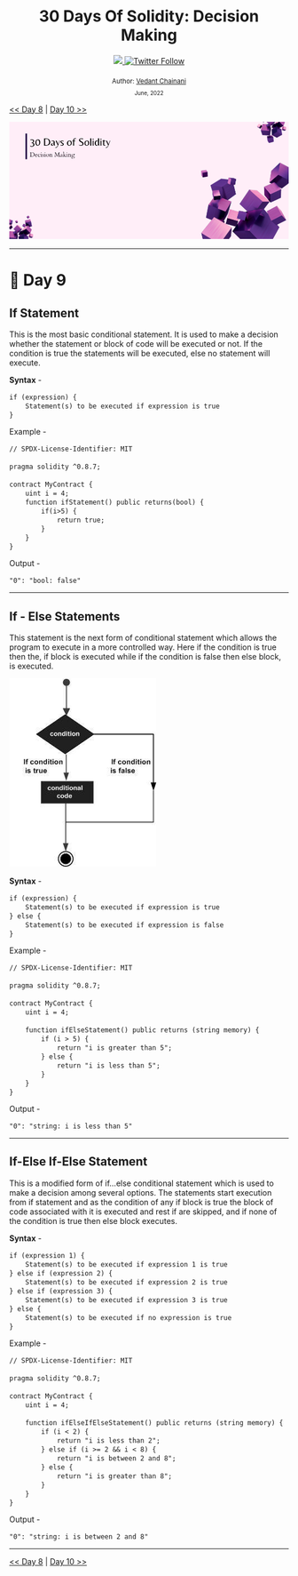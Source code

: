 <div align="center">
  <h1> 30 Days Of Solidity: Decision Making</h1>
  <a class="header-badge" target="_blank" href="https://dev.to/envoy_">
  <img src="https://img.shields.io/badge/dev.to-0A0A0A?style=for-the-badge&logo=devdotto&logoColor=white">
  </a>
  <a class="header-badge" target="_blank" href="https://twitter.com/Envoy_1084">
  <img alt="Twitter Follow" src="https://img.shields.io/twitter/follow/Envoy_1084?style=social">
  </a>

<sub>Author:
<a href="https://dev.to/envoy_" target="_blank">Vedant Chainani</a><br>
<small> June, 2022</small>
</sub>

</div>

[<< Day 8](../Day%2008%20-%20Loops/readme.md) | [Day 10 >>](../Day%2010%20-%20Arrays/readme.md)

![Day 9](./cover.png)

---

# 📔 Day 9

## If Statement

This is the most basic conditional statement. It is used to make a decision whether the statement or block of code will be executed or not. If the condition is true the statements will be executed, else no statement will execute.

**Syntax** -

```solidity
if (expression) {
    Statement(s) to be executed if expression is true
}
```

Example -

```solidity
// SPDX-License-Identifier: MIT

pragma solidity ^0.8.7;

contract MyContract {
    uint i = 4;
    function ifStatement() public returns(bool) {
        if(i>5) {
            return true;
        }
    }
}
```

Output -

```solidity
"0": "bool: false"
```

---

## If - Else Statements

This statement is the next form of conditional statement which allows the program to execute in a more controlled way. Here if the condition is true then the, if block is executed while if the condition is false then else block, is executed.

![If - Else Statements](../assets/if-else.jpg)

**Syntax** -

```solidity
if (expression) {
    Statement(s) to be executed if expression is true
} else {
    Statement(s) to be executed if expression is false
}
```

Example -

```solidity
// SPDX-License-Identifier: MIT

pragma solidity ^0.8.7;

contract MyContract {
    uint i = 4;

    function ifElseStatement() public returns (string memory) {
        if (i > 5) {
            return "i is greater than 5";
        } else {
            return "i is less than 5";
        }
    }
}
```

Output -

```solidity
"0": "string: i is less than 5"
```

---

## If-Else If-Else Statement

This is a modified form of if…else conditional statement which is used to make a decision among several options. The statements start execution from if statement and as the condition of any if block is true the block of code associated with it is executed and rest if are skipped, and if none of the condition is true then else block executes.

**Syntax** -

```solidity
if (expression 1) {
    Statement(s) to be executed if expression 1 is true
} else if (expression 2) {
    Statement(s) to be executed if expression 2 is true
} else if (expression 3) {
    Statement(s) to be executed if expression 3 is true
} else {
    Statement(s) to be executed if no expression is true
}
```

Example -

```solidity
// SPDX-License-Identifier: MIT

pragma solidity ^0.8.7;

contract MyContract {
    uint i = 4;

    function ifElseIfElseStatement() public returns (string memory) {
        if (i < 2) {
            return "i is less than 2";
        } else if (i >= 2 && i < 8) {
            return "i is between 2 and 8";
        } else {
            return "i is greater than 8";
        }
    }
}

```

Output -

```solidity
"0": "string: i is between 2 and 8"
```

---

[<< Day 8](../Day%2008%20-%20Loops/readme.md) | [Day 10 >>](../Day%2010%20-%20Arrays/readme.md)
